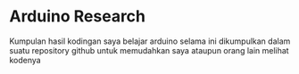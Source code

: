 # Arduino Research
Kumpulan hasil kodingan saya belajar arduino selama ini dikumpulkan dalam suatu repository github untuk memudahkan saya ataupun orang lain melihat kodenya
